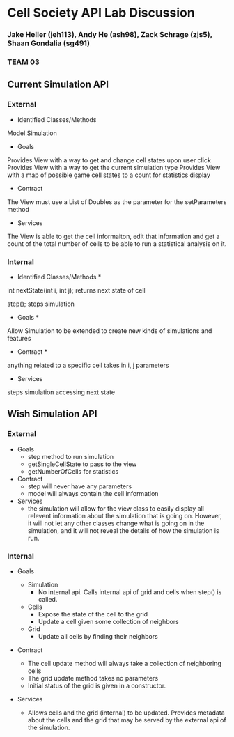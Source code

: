 # Cell Society API Lab Discussion
### Jake Heller (jeh113), Andy He (ash98), Zack Schrage (zjs5), Shaan Gondalia (sg491)
### TEAM 03


## Current Simulation API

### External

* Identified Classes/Methods

Model.Simulation

* Goals

Provides View with a way to get and change cell states upon user click 
Provides View with a way to get the current simulation type
Provides View with a map of possible game cell states to a count for statistics display

* Contract

The View must use a List of Doubles as the parameter for the setParameters method

* Services

The View is able to get the cell informaiton, edit that information and get a count of the total number of cells to be able to run a statistical analysis on it.


### Internal

* Identified Classes/Methods
  * 

int nextState(int i, int j);
returns next state of cell

step();
steps simulation

* Goals
  * 

Allow Simulation to be extended to create new kinds of simulations and features

* Contract
  * 

anything related to a specific cell takes in i, j parameters

* Services

steps simulation
accessing next state

## Wish Simulation API

### External

* Goals
    * step method to run simulation
    * getSingleCellState to pass to the view
    * getNumberOfCells for statistics
* Contract
    * step will never have any parameters
    * model will always contain the cell information
* Services
    * the simulation will allow for the view class to easily display all relevent information about
      the simulation that is going on. However, it will not let any other classes change what is
      going on in the simulation, and it will not reveal the details of how the simulation is run.


### Internal

* Goals 
  * Simulation
    * No internal api. Calls internal api of grid and cells when step() is called.
  * Cells
    * Expose the state of the cell to the grid
    * Update a cell given some collection of neighbors
  * Grid
    * Update all cells by finding their neighbors

* Contract
  * The cell update method will always take a collection of neighboring cells
  * The grid update method takes no parameters
  * Initial status of the grid is given in a constructor.

* Services
  * Allows cells and the grid (internal) to be updated. Provides metadata about the cells and the grid that may be served by the external api of the simulation.
